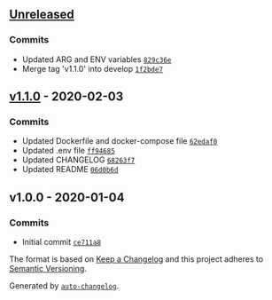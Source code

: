 ## [Unreleased](https://github.com/frugan-it/docker-bitnami-php-fpm/compare/v1.1.0...HEAD)

### Commits

- Updated ARG and ENV variables [`829c36e`](https://github.com/frugan-it/docker-bitnami-php-fpm/commit/829c36e9a8e046afe1157bfb2f9ef4980fbe4d17)
- Merge tag 'v1.1.0' into develop [`1f2bde7`](https://github.com/frugan-it/docker-bitnami-php-fpm/commit/1f2bde713d959f8699c33d40d98ceb4d9eb3fc58)

## [v1.1.0](https://github.com/frugan-it/docker-bitnami-php-fpm/compare/v1.0.0...v1.1.0) - 2020-02-03

### Commits

- Updated Dockerfile and docker-compose file [`62edaf0`](https://github.com/frugan-it/docker-bitnami-php-fpm/commit/62edaf0a10a445ceccd3202f020f3ce3d970ae75)
- Updated .env file [`ff94685`](https://github.com/frugan-it/docker-bitnami-php-fpm/commit/ff946855a560fd7839d4a93ff412e22cb3facf61)
- Updated CHANGELOG [`68263f7`](https://github.com/frugan-it/docker-bitnami-php-fpm/commit/68263f75fbd7e966aa15b8409d10ecace08e40ff)
- Updated README [`06d0b6d`](https://github.com/frugan-it/docker-bitnami-php-fpm/commit/06d0b6d51c3e8a6d05fbc8f62587b8fb8436bc33)

## v1.0.0 - 2020-01-04

### Commits

- Initial commit [`ce711a8`](https://github.com/frugan-it/docker-bitnami-php-fpm/commit/ce711a88bf93073f056761989450dd3be0ba01f3)

The format is based on [Keep a Changelog](https://keepachangelog.com/en/1.0.0/)
and this project adheres to [Semantic Versioning](https://semver.org/spec/v2.0.0.html).

Generated by [`auto-changelog`](https://github.com/CookPete/auto-changelog).
